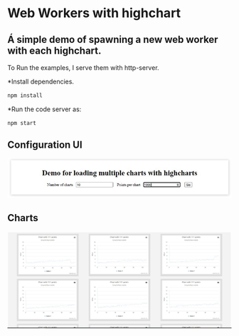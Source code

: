 # Web Workers with highchart
## Á simple demo of spawning a new web worker with each highchart. 

To Run the examples, I serve them with http-server.

*Install dependencies.
```bash
npm install
```
*Run the code server as:
```
npm start
```
## Configuration UI
<p align="center">
  <img src="./src/img/config-menu.JPG" alt="Test coverage of app by Abhijit Misra" width="738">
</p>

## Charts 
<p align="center">
  <img src="./src/img/charts.JPG" alt="Test coverage of app by Abhijit Misra" width="738">
</p>
